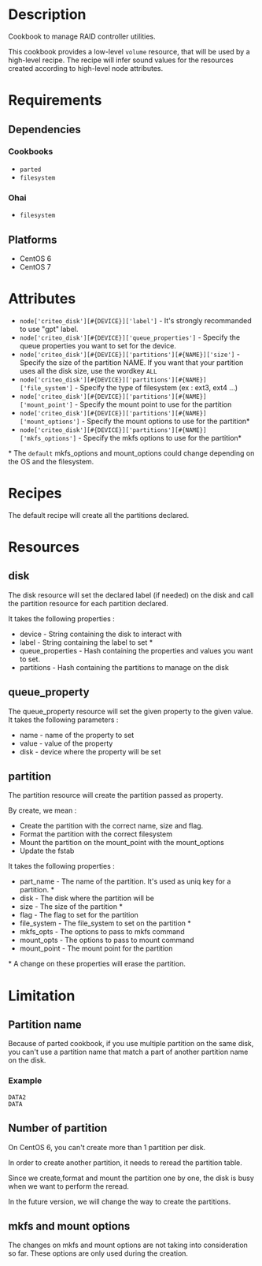 Description
===========

Cookbook to manage RAID controller utilities.

This cookbook provides a low-level `volume` resource, that will be
used by a high-level recipe. The recipe will infer sound values for
the resources created according to high-level node attributes.

Requirements
============
## Dependencies

### Cookbooks

*  `parted`
*  `filesystem`

### Ohai

* `filesystem`

## Platforms
* CentOS 6
* CentOS 7

Attributes
==========

* `node['criteo_disk'][#{DEVICE}]['label']` - It's strongly recommanded to use "gpt" label.
* `node['criteo_disk'][#{DEVICE}]['queue_properties']` - Specify the queue properties you want to set for the device.
* `node['criteo_disk'][#{DEVICE}]['partitions'][#{NAME}]['size']` - Specify the size of the partition NAME. If you want that your partition uses all the disk size, use the wordkey `ALL`
* `node['criteo_disk'][#{DEVICE}]['partitions'][#{NAME}]['file_system']` - Specify the type of filesystem (ex : ext3, ext4 ...)
* `node['criteo_disk'][#{DEVICE}]['partitions'][#{NAME}]['mount_point']` - Specify the mount point to use for the partition
* `node['criteo_disk'][#{DEVICE}]['partitions'][#{NAME}]['mount_options']` - Specify the mount options to use for the partition*
* `node['criteo_disk'][#{DEVICE}]['partitions'][#{NAME}]['mkfs_options']` - Specify the mkfs options to use for the partition*

\* The `default` mkfs_options and mount_options could change depending on the OS and the filesystem.

Recipes
========

The default recipe will create all the partitions declared.

Resources
========
disk
----
The disk resource will set the declared label (if needed) on the disk and call the partition resource for each partition declared.

It takes the following properties :
* device - String containing the disk to interact with
* label - String containing the label to set *
* queue_properties - Hash containing the properties and values you want to set.
* partitions - Hash containing the partitions to manage on the disk

queue_property
--------------
The queue_property resource will set the given property to the given value.
It takes the following parameters :
* name - name of the property to set
* value - value of the property
* disk - device where the property will be set

partition
---------

The partition resource will create the partition passed as property.

By create, we mean :
* Create the partition with the correct name, size and flag.
* Format the partition with the correct filesystem
* Mount the partition on the mount_point with the mount_options
* Update the fstab

It takes the following properties :

* part_name - The name of the partition. It's used as uniq key for a partition. *
* disk - The disk where the partition will be
* size - The size of the partition *
* flag - The flag to set for the partition
* file_system - The file_system to set on the partition *
* mkfs_opts - The options to pass to mkfs command
* mount_opts - The options to pass to mount command
* mount_point - The mount point for the partition

\* A change on these properties will erase the partition.

Limitation
==========

## Partition name
Because of parted cookbook, if you use multiple partition on the same disk, you can't use a partition name that match a part of another partition name on the disk.
### Example
```
DATA2
DATA
```

## Number of partition

On CentOS 6, you can't create more than 1 partition per disk.

In order to create another partition, it needs to reread the partition table.

Since we create,format and mount the partition one by one, the disk is busy when we want to perform the reread.

In the future version, we will change the way to create the partitions.

## mkfs and mount options

The changes on mkfs and mount options are not taking into consideration so far.
These options are only used during the creation.
